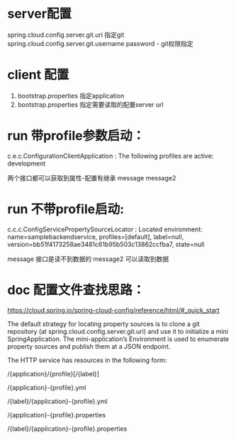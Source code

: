 # server配置
 spring.cloud.config.server.git.uri 指定git
 spring.cloud.config.server.git.username password - git权限指定
 
# client 配置
1. bootstrap.properties 指定application
2. bootstrap.properties 指定需要读取的配置server url

# run 带profile参数启动：
 c.e.c.ConfigurationClientApplication     : The following profiles are active: development

两个接口都可以获取到属性-配置有继承
message
message2 

# run 不带profile启动:
 c.c.c.ConfigServicePropertySourceLocator : Located environment: name=samplebackendservice, profiles=[default], label=null, version=bb51f4173258ae3481c61b95b503c13862ccfba7, state=null

message 接口是读不到数据的
message2 可以读取到数据
# doc 配置文件查找思路：

https://cloud.spring.io/spring-cloud-config/reference/html/#_quick_start

The default strategy for locating property sources is to clone a git repository (at spring.cloud.config.server.git.uri) and use it to initialize a mini SpringApplication. The mini-application’s Environment is used to enumerate property sources and publish them at a JSON endpoint.

The HTTP service has resources in the following form:

/{application}/{profile}[/{label}]

/{application}-{profile}.yml

/{label}/{application}-{profile}.yml

/{application}-{profile}.properties

/{label}/{application}-{profile}.properties

